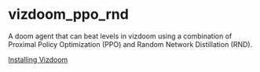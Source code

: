 # vizdoom_ppo_rnd
A doom agent that can beat levels in vizdoom using a combination of Proximal Policy Optimization (PPO) and Random Network Distillation (RND).




[Installing Vizdoom](https://github.com/Farama-Foundation/ViZDoom/blob/master/doc/Building.md)
